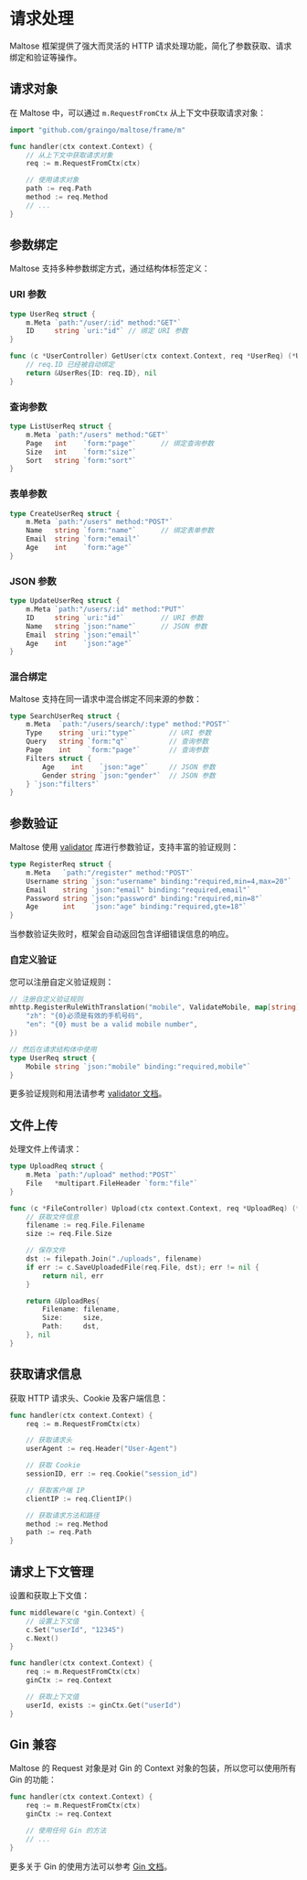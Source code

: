 # 请求处理

Maltose 框架提供了强大而灵活的 HTTP 请求处理功能，简化了参数获取、请求绑定和验证等操作。

## 请求对象

在 Maltose 中，可以通过 `m.RequestFromCtx` 从上下文中获取请求对象：

```go
import "github.com/graingo/maltose/frame/m"

func handler(ctx context.Context) {
    // 从上下文中获取请求对象
    req := m.RequestFromCtx(ctx)

    // 使用请求对象
    path := req.Path
    method := req.Method
    // ...
}
```

## 参数绑定

Maltose 支持多种参数绑定方式，通过结构体标签定义：

### URI 参数

```go
type UserReq struct {
    m.Meta `path:"/user/:id" method:"GET"`
    ID     string `uri:"id"` // 绑定 URI 参数
}

func (c *UserController) GetUser(ctx context.Context, req *UserReq) (*UserRes, error) {
    // req.ID 已经被自动绑定
    return &UserRes{ID: req.ID}, nil
}
```

### 查询参数

```go
type ListUserReq struct {
    m.Meta `path:"/users" method:"GET"`
    Page   int    `form:"page"`      // 绑定查询参数
    Size   int    `form:"size"`
    Sort   string `form:"sort"`
}
```

### 表单参数

```go
type CreateUserReq struct {
    m.Meta `path:"/users" method:"POST"`
    Name   string `form:"name"`      // 绑定表单参数
    Email  string `form:"email"`
    Age    int    `form:"age"`
}
```

### JSON 参数

```go
type UpdateUserReq struct {
    m.Meta `path:"/users/:id" method:"PUT"`
    ID     string `uri:"id"`         // URI 参数
    Name   string `json:"name"`      // JSON 参数
    Email  string `json:"email"`
    Age    int    `json:"age"`
}
```

### 混合绑定

Maltose 支持在同一请求中混合绑定不同来源的参数：

```go
type SearchUserReq struct {
    m.Meta  `path:"/users/search/:type" method:"POST"`
    Type    string `uri:"type"`        // URI 参数
    Query   string `form:"q"`          // 查询参数
    Page    int    `form:"page"`       // 查询参数
    Filters struct {
        Age    int    `json:"age"`     // JSON 参数
        Gender string `json:"gender"`  // JSON 参数
    } `json:"filters"`
}
```

## 参数验证

Maltose 使用 [validator](https://github.com/go-playground/validator) 库进行参数验证，支持丰富的验证规则：

```go
type RegisterReq struct {
    m.Meta   `path:"/register" method:"POST"`
    Username string `json:"username" binding:"required,min=4,max=20"`
    Email    string `json:"email" binding:"required,email"`
    Password string `json:"password" binding:"required,min=8"`
    Age      int    `json:"age" binding:"required,gte=18"`
}
```

当参数验证失败时，框架会自动返回包含详细错误信息的响应。

### 自定义验证

您可以注册自定义验证规则：

```go
// 注册自定义验证规则
mhttp.RegisterRuleWithTranslation("mobile", ValidateMobile, map[string]string{
    "zh": "{0}必须是有效的手机号码",
    "en": "{0} must be a valid mobile number",
})

// 然后在请求结构体中使用
type UserReq struct {
    Mobile string `json:"mobile" binding:"required,mobile"`
}
```

更多验证规则和用法请参考 [validator 文档](https://pkg.go.dev/github.com/go-playground/validator/v10)。

## 文件上传

处理文件上传请求：

```go
type UploadReq struct {
    m.Meta `path:"/upload" method:"POST"`
    File   *multipart.FileHeader `form:"file"`
}

func (c *FileController) Upload(ctx context.Context, req *UploadReq) (*UploadRes, error) {
    // 获取文件信息
    filename := req.File.Filename
    size := req.File.Size

    // 保存文件
    dst := filepath.Join("./uploads", filename)
    if err := c.SaveUploadedFile(req.File, dst); err != nil {
        return nil, err
    }

    return &UploadRes{
        Filename: filename,
        Size:     size,
        Path:     dst,
    }, nil
}
```

## 获取请求信息

获取 HTTP 请求头、Cookie 及客户端信息：

```go
func handler(ctx context.Context) {
    req := m.RequestFromCtx(ctx)

    // 获取请求头
    userAgent := req.Header("User-Agent")

    // 获取 Cookie
    sessionID, err := req.Cookie("session_id")

    // 获取客户端 IP
    clientIP := req.ClientIP()

    // 获取请求方法和路径
    method := req.Method
    path := req.Path
}
```

## 请求上下文管理

设置和获取上下文值：

```go
func middleware(c *gin.Context) {
    // 设置上下文值
    c.Set("userId", "12345")
    c.Next()
}

func handler(ctx context.Context) {
    req := m.RequestFromCtx(ctx)
    ginCtx := req.Context

    // 获取上下文值
    userId, exists := ginCtx.Get("userId")
}
```

## Gin 兼容

Maltose 的 Request 对象是对 Gin 的 Context 对象的包装，所以您可以使用所有 Gin 的功能：

```go
func handler(ctx context.Context) {
    req := m.RequestFromCtx(ctx)
    ginCtx := req.Context

    // 使用任何 Gin 的方法
    // ...
}
```

更多关于 Gin 的使用方法可以参考 [Gin 文档](https://gin-gonic.com/docs/)。
